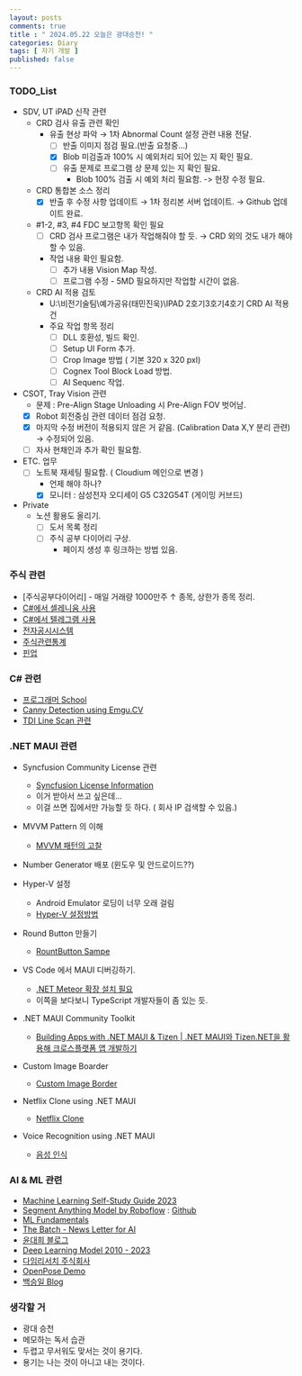 ```yaml
---
layout: posts
comments: true
title : " 2024.05.22 오늘은 광대승천! "
categories: Diary
tags: [ 자기 개발 ]
published: false
---
```


### TODO_List

- SDV, UT iPAD 신작 관련
  - CRD 검사 유출 관련 확인
    - 유출 현상 파악 → 1차 Abnormal Count 설정 관련 내용 전달.
      - [ ] 반출 이미지 점검 필요.(반출 요청중...)
      - [x] Blob 미검출과 100% 시 예외처리 되어 있는 지 확인 필요.
      - [ ] 유출 문제로 프로그램 상 문제 있는 지 확인 필요.
        - Blob 100% 검출 시 예외 처리 필요함. -> 현장 수정 필요.
  - CRD 통합본 소스 정리
    - [x] 반출 후 수정 사항 업데이트 → 1차 정리본 서버 업데이트. → Github 업데이트 완료.
  - #1-2, #3, #4 FDC 보고항목 확인 필요
    - [ ] CRD 검사 프로그램은 내가 작업해줘야 할 듯. → CRD 외의 것도 내가 해야 할 수 있음.
    - 작업 내용 확인 필요함.
      - [ ] 추가 내용 Vision Map 작성.
      - [ ] 프로그램 수정 - 5MD 필요하지만 작업할 시간이 없음.
  - CRD AI 적용 검토
    - U:\비전기술팀\예가공유(태민진욱)\IPAD 2호기3호기4호기 CRD AI 적용건
    - 주요 작업 항목 정리
      - [ ] DLL 호환성, 빌드 확인.
      - [ ] Setup UI Form 추가.
      - [ ] Crop Image 방법 ( 기본 320 x 320 pxl)
      - [ ] Cognex Tool Block Load 방법.
      - [ ] AI Sequenc 작업.
- CSOT, Tray Vision 관련
  - 문제 : Pre-Align Stage Unloading 시 Pre-Align FOV 벗어남.
  - [x] Robot 회전중심 관련 데이터 점검 요청.
  - [x] 마지막 수정 버전이 적용되지 않은 거 같음. (Calibration Data X,Y 분리 관련) → 수정되어 있음.
  - [ ] 자사 현채인과 추가 확인 필요함.

- ETC. 업무
  - [ ] 노트북 재세팅 필요함. ( Cloudium 메인으로 변경 )
    - 언제 해야 하나?
    - [x] 모니터 : 삼성전자 오디세이 G5 C32G54T (게이밍 커브드)

- Private
  - 노션 활용도 올리기.
    - [ ] 도서 목록 정리
    - [ ] 주식 공부 다이어리 구상.
      - 페이지 생성 후 링크하는 방법 있음.

### 주식 관련

- [주식공부다이어리] -  매일 거래량 1000만주 ↑ 종목, 상한가 종목 정리.
- [C#에서 셀레니움 사용](https://blog.naver.com/tramper2/222757075488)
- [C#에서 텔레그램 사용](https://half-dev.tistory.com/15)
- [전자공시시스템](http://dart.fss.or.kr/)
- [주식관련통계](http://data.krx.co.kr/contents/MDC/MAIN/main/index.cmd)
- [핀업](https://stock.finup.co.kr/Lab/ThemeLogFull.aspx?Fullscreen=true)

### C# 관련

- [프로그래머 School](https://school.programmers.co.kr/)
- [Canny Detection using Emgu.CV](https://www.emgu.com/wiki/index.php/Shape_(Triangle,_Rectangle,_Circle,_Line)_Detection_in_CSharp)
- [TDI Line Scan 관련](https://thamescorp.wordpress.com/2017/02/24/tditime-delay-integration-sensor-camera/)

### .NET MAUI 관련

- Syncfusion Community License 관련
  - [Syncfusion License Information](https://www.syncfusion.com/sales/communitylicense?question=how-long-are-the-licenses-valid-)
  - 이거 받아서 쓰고 싶은데...
  - 이걸 쓰면 집에서만 가능할 듯 하다. ( 회사 IP 검색할 수 있음.)

- MVVM Pattern 의 이해
  - [MVVM 패턴의 고찰](https://forum.dotnetdev.kr/t/mvvm/2475)

- Number Generator 배포 (윈도우 및 안드로이드??)

- Hyper-V 설정
  - Android Emulator 로딩이 너무 오래 걸림
  - [Hyper-V 설정방법](https://learn.microsoft.com/ko-kr/xamarin/android/get-started/installation/android-emulator/hardware-acceleration?tabs=vswin&pivots=windows#hyper-v)

- Round Button 만들기
  - [RountButton Sampe](https://mallibone.com/post/dotnetmaui-countdown-button)

- VS Code 에서 MAUI 디버깅하기.
  - [.NET Meteor 확장 설치 필요](https://github.com/JaneySprings/DotNet.Meteor)
  - 이쪽을 보다보니 TypeScript 개발자들이 좀 있는 듯.

- .NET MAUI Community Toolkit
  - [Building Apps with .NET MAUI & Tizen | .NET MAUI와 Tizen.NET을 활용해 크로스플랫폼 앱 개발하기](https://www.youtube.com/watch?v=0tQNsHc-410)

- Custom Image Boarder
  - [Custom Image Border](https://youtu.be/yywrga8yZpE)

- Netflix Clone using .NET MAUI
  - [Netflix Clone](https://www.youtube.com/watch?v=NBbJvmfbQYE)

- Voice Recognition using .NET MAUI
  - [음성 인식](https://devblogs.microsoft.com/dotnet/speech-recognition-in-dotnet-maui-with-community-toolkit/)

### AI & ML 관련

- [Machine Learning Self-Study Guide 2023](https://medium.com/@turancandas/machine-learning-self-study-guide-2023-1-6-248f4b2da43f)
- [Segment Anything Model by Roboflow](https://blog.roboflow.com/how-to-use-segment-anything-model-sam/)
 : [Github](https://github.com/SysCV/SAM-HQ#model-checkpoints)
- [ML Fundamentals](https://medium.com/@vijayseshachala/the-fundamentals-for-any-ml-or-dl-tasks-3f54f3d66b28)
- [The Batch - News Letter for AI](https://www.deeplearning.ai/the-batch/)
- [윤대희 블로그](https://076923.github.io/categories/)
- [Deep Learning Model 2010 - 2023](https://medium.com/@shivam.pradhan/deep-learning-models-2010-2023-8d27dec2c69e)
- [다임리서치 주식회사](https://www.daimresearch.com/)
- [OpenPose Demo](https://github.com/CMU-Perceptual-Computing-Lab/openpose)
- [백승일 Blog](https://calvision.tistory.com/)

### 생각할 거

- 광대 승천
- 메모하는 독서 습관
- 두렵고 무서워도 맞서는 것이 용기다.
- 용기는 나는 것이 아니고 내는 것이다.
